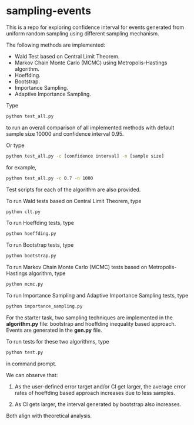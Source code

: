 # sampling-events
This is a repo for exploring confidence interval for events generated from uniform random sampling using different sampling mechanism.

The following methods are implemented:
- Wald Test based on Central Limit Theorem.
- Markov Chain Monte Carlo (MCMC) using Metropolis-Hastings algorithm.
- Hoeffding.
- Bootstrap.
- Importance Sampling.
- Adaptive Importance Sampling.

Type
```bat
python test_all.py
```
to run an overall comparison of all implemented methods with default sample size 10000 and confidence interval 0.95.

Or type
```bat
python test_all.py -c [confidence interval] -n [sample size]
```
for example,
```bat
python test_all.py -c 0.7 -n 1000
```

Test scripts for each of the algorithm are also provided.


To run Wald tests based on Central Limit Theorem, type

```bat
python clt.py
```

To run Hoeffding tests, type
```bat
python hoeffding.py
```

To run Bootstrap tests, type
```bat
python bootstrap.py
```

To run Markov Chain Monte Carlo (MCMC) tests based on Metropolis-Hastings algorithm, type
```bat
python mcmc.py
``` 

To run Importance Sampling and Adaptive Importance Sampling tests, type
```bat
python importance_sampling.py
```

For the starter task, two sampling techniques are implemented in the **algorithm.py** file: bootstrap and hoeffding inequality based approach. Events are generated in the **gen.py** file.

To run tests for these two algorithms, type

```bat
python test.py
```
in command prompt.

We can observe that:

1. As the user-defined error target and/or CI get larger, the average error rates of hoeffding based approach increases due to less samples.

2. As CI gets larger, the interval generated by bootstrap also increases.

Both align with theoretical analysis.
